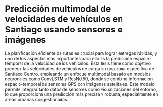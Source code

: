 # Predicción multimodal de velocidades de vehículos en Santiago usando sensores e imágenes

La planificación eficiente de rutas es crucial para lograr entregas rápidas, y uno de los aspectos más importantes para ello es la predicción espacio-temporal de la velocidad de los vehículos. Esta tesis tiene como objetivo predecir las velocidades de vehículos de carga en una zona específica de Santiago Centro, empleando un enfoque multimodal basado en modelos neuronales como ConvLSTM y ResNet50, donde se combina información espacio-temporal de sensores GPS con imágenes satelitales. Este modelo permite integrar tanto datos de sensores como visualizaciones del entorno, lo que proporciona una predicción más precisa y robusta, especialmente en áreas urbanas congestionadas.

